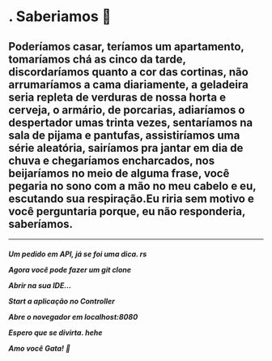 <h1>.                        Saberiamos 🧡</h1>




## Poderíamos casar, teríamos um apartamento, tomaríamos chá as cinco da tarde, discordaríamos quanto a cor das cortinas, não arrumaríamos a cama diariamente, a geladeira seria repleta de verduras de nossa horta e cerveja, o armário, de porcarias, adiaríamos o despertador umas trinta vezes, sentaríamos na sala de pijama e pantufas, assistiríamos uma série aleatória, sairíamos pra jantar em dia de chuva e chegaríamos encharcados, nos beijaríamos no meio de alguma frase, você pegaria no sono com a mão no meu cabelo e eu, escutando sua respiração.Eu riria sem motivo e você perguntaria porque, eu não responderia, saberíamos.




----------------------------------------------------------------------------------------------------------------------------------




<h5>Um pedido em API, já se foi  uma dica. rs


Agora você pode fazer um git clone 

Abrir na sua IDE...

Start a aplicação no Controller 

Abre o novegador em localhost:8080

Espero que se divirta. hehe

Amo você Gata! 💚</h5>
